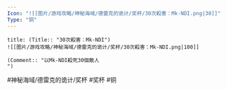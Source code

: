```yaml
---
Icon: "![[图片/游戏攻略/神秘海域/德雷克的诡计/奖杯/30次殺害：Mk-NDI.png|30]]"
Type: "铜"
---
```

```ad-common-bronze-trophy
title: (Title:: "30次殺害：Mk-NDI")
![[图片/游戏攻略/神秘海域/德雷克的诡计/奖杯/30次殺害：Mk-NDI.png|100]]

(Comment:: "以Mk-NDI殺死30個敵人
")
```

#神秘海域/德雷克的诡计/奖杯 #奖杯 #铜
